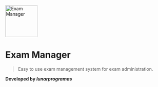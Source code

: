 <img src="https://github.com/user-attachments/assets/173159a5-8fee-46ad-b669-d4acb9df8f60" alt="Exam Manager" width="100" height="100">

# Exam Manager 
> Easy to use exam management system for exam administration.
> 
**Developed by *lunarprogramas***
